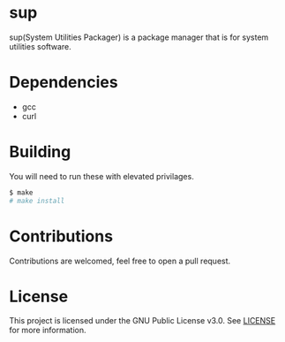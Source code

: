 # sup

sup(System Utilities Packager) is a package manager that is for system utilities software.

# Dependencies

- gcc
- curl

# Building

You will need to run these with elevated privilages.

```sh
$ make 
# make install
```

# Contributions
Contributions are welcomed, feel free to open a pull request.

# License
This project is licensed under the GNU Public License v3.0. See [LICENSE](https://github.com/night0721/sup/blob/master/LICENSE) for more information.
